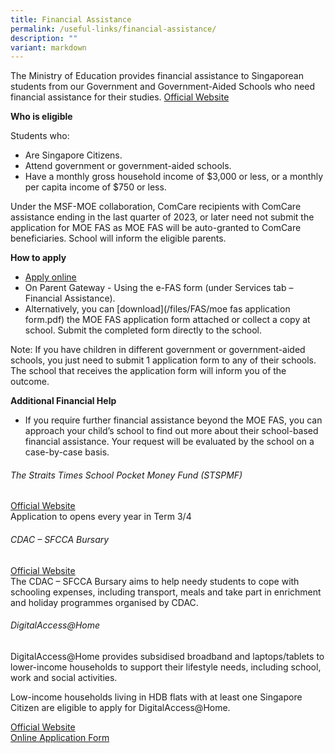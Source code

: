 ```yaml
---
title: Financial Assistance
permalink: /useful-links/financial-assistance/
description: ""
variant: markdown
---
```

The Ministry of Education provides financial assistance to Singaporean students from our Government and Government-Aided Schools who need financial assistance for their studies.
[Official Website](https://www.moe.gov.sg/financial-matters/financial-assistance) <br>

**Who is eligible**

Students who:
*   Are Singapore Citizens.
*   Attend government or government-aided schools.
*   Have a monthly gross household income of $3,000 or less, or a monthly per capita income of $750 or less.

Under the MSF-MOE collaboration, ComCare recipients with ComCare assistance ending in the last quarter of 2023, or later need not submit the application for MOE FAS as MOE FAS will be auto-granted to ComCare beneficiaries. School will inform the eligible parents.

**How to apply**
* [Apply online](https://go.gov.sg/moe-efas)
* On Parent Gateway - Using the e-FAS form (under Services tab – Financial Assistance).
* Alternatively, you can [download](/files/FAS/moe fas application form.pdf) the MOE FAS application form attached or collect a copy at school. Submit the completed form directly to the school.

Note: If you have children in different government or government-aided schools, you just need to submit 1 application form to any of their schools. The school that receives the application form will inform you of the outcome.

**Additional Financial Help**

*   If you require further financial assistance beyond the MOE FAS, you can approach your child’s school to find out more about their school-based financial assistance. Your request will be evaluated by the school on a case-by-case basis.


 ###### The Straits Times School Pocket Money Fund (STSPMF)
[Official Website](https://www.spmf.org.sg/)  
Application to opens every year in Term 3/4
  
 ###### CDAC – SFCCA Bursary 
[Official Website](https://www.cdac.org.sg/developing-students/assistance-support/cdac-sfcca-bursary/) <br>
The CDAC – SFCCA Bursary aims to help needy students to cope with schooling expenses, including transport, meals and take part in enrichment and holiday programmes organised by CDAC.

 ###### DigitalAccess@Home  
DigitalAccess@Home provides subsidised broadband and laptops/tablets to lower-income households to support their lifestyle needs, including school, work and social activities.

Low-income households living in HDB flats with at least one Singapore Citizen are eligible to apply for DigitalAccess@Home.

[Official Website](https://www.imda.gov.sg/how-we-can-help/digital-access-at-home) <br>
[Online Application Form](https://eservice.imda.gov.sg/das/singpasslogin?strParam=login¬protected=true)